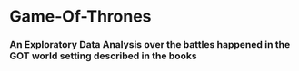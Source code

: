 # Game-Of-Thrones

### An Exploratory Data Analysis over the battles happened in the GOT world setting described in the books
